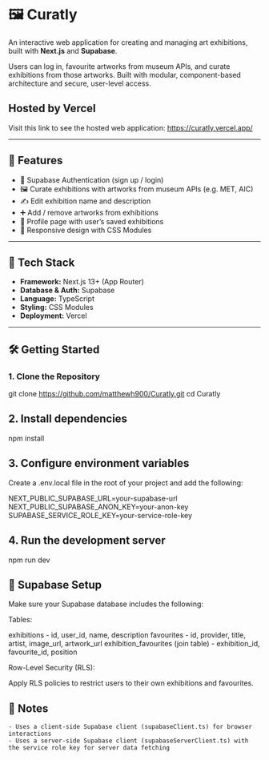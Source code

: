 # 🖼️ Curatly

An interactive web application for creating and managing art exhibitions, built with **Next.js** and **Supabase**.

Users can log in, favourite artworks from museum APIs, and curate exhibitions from those artworks. Built with modular, component-based architecture and secure, user-level access.

## Hosted by Vercel

Visit this link to see the hosted web application: https://curatly.vercel.app/

---

## 🚀 Features

- 🔐 Supabase Authentication (sign up / login)
- 🖼️ Curate exhibitions with artworks from museum APIs (e.g. MET, AIC)
- ✍️ Edit exhibition name and description
- ➕ Add / remove artworks from exhibitions
- 👤 Profile page with user’s saved exhibitions
- 📱 Responsive design with CSS Modules

---

## 🧱 Tech Stack

- **Framework:** Next.js 13+ (App Router)
- **Database & Auth:** Supabase
- **Language:** TypeScript
- **Styling:** CSS Modules
- **Deployment:** Vercel

---

## 🛠️ Getting Started

### 1. Clone the Repository

git clone https://github.com/matthewh900/Curatly.git
cd Curatly

## 2. Install dependencies

npm install

## 3. Configure environment variables

Create a .env.local file in the root of your project and add the following:

NEXT_PUBLIC_SUPABASE_URL=your-supabase-url
NEXT_PUBLIC_SUPABASE_ANON_KEY=your-anon-key
SUPABASE_SERVICE_ROLE_KEY=your-service-role-key

## 4. Run the development server

npm run dev

## 🔐 Supabase Setup

Make sure your Supabase database includes the following:

Tables:

exhibitions - id, user_id, name, description
favourites - id, provider, title, artist, image_url, artwork_url
exhibition_favourites (join table) - exhibition_id, favourite_id, position

Row-Level Security (RLS):

Apply RLS policies to restrict users to their own exhibitions and favourites.

## 📌 Notes

    - Uses a client-side Supabase client (supabaseClient.ts) for browser interactions
    - Uses a server-side Supabase client (supabaseServerClient.ts) with the service role key for server data fetching
